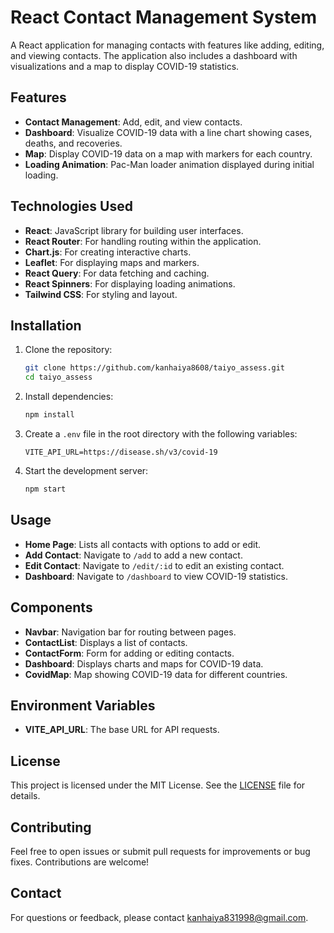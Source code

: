 
# React Contact Management System

A React application for managing contacts with features like adding, editing, and viewing contacts. The application also includes a dashboard with visualizations and a map to display COVID-19 statistics.

## Features

- **Contact Management**: Add, edit, and view contacts.
- **Dashboard**: Visualize COVID-19 data with a line chart showing cases, deaths, and recoveries.
- **Map**: Display COVID-19 data on a map with markers for each country.
- **Loading Animation**: Pac-Man loader animation displayed during initial loading.

## Technologies Used

- **React**: JavaScript library for building user interfaces.
- **React Router**: For handling routing within the application.
- **Chart.js**: For creating interactive charts.
- **Leaflet**: For displaying maps and markers.
- **React Query**: For data fetching and caching.
- **React Spinners**: For displaying loading animations.
- **Tailwind CSS**: For styling and layout.

## Installation

1. Clone the repository:
   ```bash
   git clone https://github.com/kanhaiya8608/taiyo_assess.git
   cd taiyo_assess
   ```

2. Install dependencies:
   ```bash
   npm install
   ```

3. Create a `.env` file in the root directory with the following variables:
   ```env
   VITE_API_URL=https://disease.sh/v3/covid-19
   ```

4. Start the development server:
   ```bash
   npm start
   ```

## Usage

- **Home Page**: Lists all contacts with options to add or edit.
- **Add Contact**: Navigate to `/add` to add a new contact.
- **Edit Contact**: Navigate to `/edit/:id` to edit an existing contact.
- **Dashboard**: Navigate to `/dashboard` to view COVID-19 statistics.

## Components

- **Navbar**: Navigation bar for routing between pages.
- **ContactList**: Displays a list of contacts.
- **ContactForm**: Form for adding or editing contacts.
- **Dashboard**: Displays charts and maps for COVID-19 data.
- **CovidMap**: Map showing COVID-19 data for different countries.

## Environment Variables

- **VITE_API_URL**: The base URL for API requests.

## License

This project is licensed under the MIT License. See the [LICENSE](LICENSE) file for details.

## Contributing

Feel free to open issues or submit pull requests for improvements or bug fixes. Contributions are welcome!

## Contact

For questions or feedback, please contact [kanhaiya831998@gmail.com](mailto:kanhaiya831998@gmail.com).

